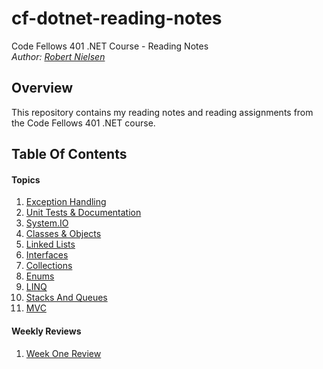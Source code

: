 # cf-dotnet-reading-notes
Code Fellows 401 .NET Course - Reading Notes  
_Author: [Robert Nielsen](https://github.com/robertjnielsen)_

## Overview
This repository contains my reading notes and reading assignments from the Code Fellows 401 .NET course.

## Table Of Contents

#### Topics
1. [Exception Handling](exception-handling.md)
2. [Unit Tests & Documentation](unit-tests-and-documentation.md)
3. [System.IO](system-io.md)
4. [Classes & Objects](classes-and-objects.md)
5. [Linked Lists](linked-lists.md)
6. [Interfaces](interfaces.md)
7. [Collections](collections.md)
8. [Enums](enums.md)
9. [LINQ](linq.md)
10. [Stacks And Queues](stacks-and-queues.md)
11. [MVC](mvc.md)

#### Weekly Reviews
1. [Week One Review](week-one-review.md)
